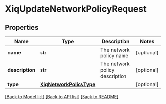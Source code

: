 # XiqUpdateNetworkPolicyRequest

## Properties
Name | Type | Description | Notes
------------ | ------------- | ------------- | -------------
**name** | **str** | The network policy name | [optional] 
**description** | **str** | The network policy description | [optional] 
**type** | [**XiqNetworkPolicyType**](XiqNetworkPolicyType.md) |  | [optional] 

[[Back to Model list]](../README.md#documentation-for-models) [[Back to API list]](../README.md#documentation-for-api-endpoints) [[Back to README]](../README.md)


